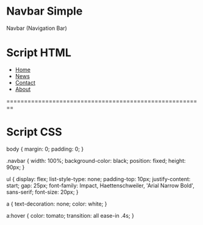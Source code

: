 # Navbar Simple
Navbar (Navigation Bar)

# Script HTML

<!DOCTYPE html>
<html lang="en">
<head>
    <meta charset="UTF-8">
    <meta http-equiv="X-UA-Compatible" content="IE=edge">
    <meta name="viewport" content="width=device-width, initial-scale=1.0">
    <link rel="stylesheet" href="style.css">
    <title>Simpel Navbar</title>
</head>
<body>
    <div class="navbar">
        <nav>
            <ul>
                <li><a href="#home">Home</a></li>
                <li><a href="#news">News</a></li>
                <li><a href="#contact">Contact</a></li>
                <li><a href="#about">About</a></li>
            </ul>
        </nav>
    </div>
</body>
</html>

========================================================

# Script CSS

body {
    margin: 0;
    padding: 0;
}

.navbar {
    width: 100%;
    background-color: black;
    position: fixed;
    height: 90px;
}

ul {
    display: flex;
    list-style-type: none;
    padding-top: 10px;
    justify-content: start;
    gap: 25px;
    font-family: Impact, Haettenschweiler, 'Arial Narrow Bold', sans-serif;
    font-size: 20px;
}

a {
    text-decoration: none;
    color: white;
}

a:hover {
    color: tomato;
    transition: all ease-in .4s;
}
